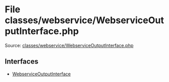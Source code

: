 File classes/webservice/WebserviceOutputInterface.php
=========
Source: [classes/webservice/WebserviceOutputInterface.php](https://github.com/PrestaShop/PrestaShop/blob/1.6.1.1/classes/webservice/WebserviceOutputInterface.php)

Interfaces
----------

* [WebserviceOutputInterface](interface.WebserviceOutputInterface.md)


